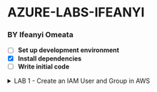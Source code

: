# AZURE-LABS-IFEANYI
### BY Ifeanyi Omeata

- [ ] **Set up development environment**
- [x] **Install dependencies**
- [ ] **Write initial code**

<details>
  <summary>LAB 1 - Create an IAM User and Group in AWS</summary>
- [ ] **Set up development environment**
- [x] **Install dependencies**
- [ ] **Write initial code**
- [ ] **Test the application**
<details>
    <summary>1 - Open IAM Console </summary>
      - [ ] **Set up development environment**
      - [x] **Install dependencies**
      - [ ] **Write initial code**
      - [ ] **Test the application**
      - [ ] **Deploy to production**
      - [ ] **Go to the AWS Management Console.**
      - [ ] **Enter "IAM" in the search bar and go to the IAM console.**
      - [ ] **Notice the IAM service is global and doesn't require region selection.**
  </details>
  <details>
      <summary>2 - Others </summary>
        - 2. **Viewing Current Users**
            - [ ] On the left-hand side, click on "Users" to view the current user list.
        - 3. **Create a New IAM User and Set Password**
            - [ ] Click on "Create user."
            - [ ] Enter a username (e.g., admin).
            - [ ] Select "Provide user access to the AWS Management Console."
            - [ ] Choose "I want to Create an IAM user" option.
            - [ ] Choose "Custom password" and enter your password.
            - [ ] Uncheck "Users must create a new password at next sign-in”.
            - [ ] Click "Next".
        - 4. **Create a User Group and Assign Permissions**
            - [ ] Choose "Add user to group."
            - [ ] Click "Create group."
            - [ ] Name the group (e.g., administration).
            - [ ] Attach "AdministratorAccess" policy to the group.
            - [ ] Click "Create user group".
            - [ ] Add the user to the newly created admin group by selecting the group.
            - [ ] Click "Next".
        - 5. **Review and Create User**
            - [ ] Review the settings: username, permissions, groups, etc.
            - [ ] Optionally, add tags (e.g., department: engineering).
            - [ ] Click "Create user."
        - 6. **Verify User and Group Setup**
            - [ ] Optionally, download the CSV file for sign-in credentials.
            - [ ] View the user list to ensure the user is created.
            - [ ] Verify the user belongs to the "administration" group.
            - [ ] Check the "administration" group to confirm "AdministratorAccess" policy is attached.
        - 7. **Create an Account Alias (Optional)**
            - [ ] Go to your AWS IAM Dashboard.
            - [ ] Create an account alias (e.g., aws-adminaccess-v2).
        - 8. **Sign in with IAM User**
            - [ ] Open a new private browser window.
            - [ ] Use the IAM sign-in URL.
            - [ ] Enter account alias or account ID, and IAM username (e.g., admin).
            - [ ] Enter the IAM user password to log in.
            - [ ] Check the top right to ensure you're signed in as the IAM user.
    </details>
</details>
